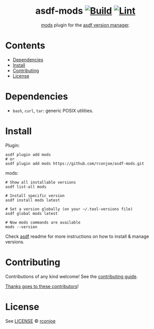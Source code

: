 <div align="center">

# asdf-mods [![Build](https://github.com/rconjoe/asdf-mods/actions/workflows/build.yml/badge.svg)](https://github.com/rconjoe/asdf-mods/actions/workflows/build.yml) [![Lint](https://github.com/rconjoe/asdf-mods/actions/workflows/lint.yml/badge.svg)](https://github.com/rconjoe/asdf-mods/actions/workflows/lint.yml)

[mods](https://github.com/charmbracelet/mods) plugin for the [asdf version manager](https://asdf-vm.com).

</div>

# Contents

- [Dependencies](#dependencies)
- [Install](#install)
- [Contributing](#contributing)
- [License](#license)

# Dependencies

- `bash`, `curl`, `tar`: generic POSIX utilities.

# Install

Plugin:

```shell
asdf plugin add mods
# or
asdf plugin add mods https://github.com/rconjoe/asdf-mods.git
```

mods:

```shell
# Show all installable versions
asdf list-all mods

# Install specific version
asdf install mods latest

# Set a version globally (on your ~/.tool-versions file)
asdf global mods latest

# Now mods commands are available
mods --version
```

Check [asdf](https://github.com/asdf-vm/asdf) readme for more instructions on how to
install & manage versions.

# Contributing

Contributions of any kind welcome! See the [contributing guide](contributing.md).

[Thanks goes to these contributors](https://github.com/rconjoe/asdf-mods/graphs/contributors)!

# License

See [LICENSE](LICENSE) © [rconjoe](https://github.com/rconjoe/)
